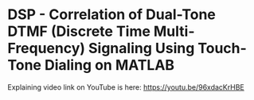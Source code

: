 # DSP - Correlation of Dual-Tone DTMF (Discrete Time Multi-Frequency) Signaling Using Touch-Tone Dialing on MATLAB

Explaining video link on YouTube is here:
https://youtu.be/96xdacKrHBE
